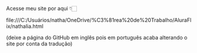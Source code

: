 Acesse meu site por aqui 👇🏻

file:///C:/Usuários/natha/OneDrive/%C3%81rea%20de%20Trabalho/AluraFlix/nathalia.html

(deixe a página do GitHub em inglês pois em português acaba alterando o site por conta da tradução)
